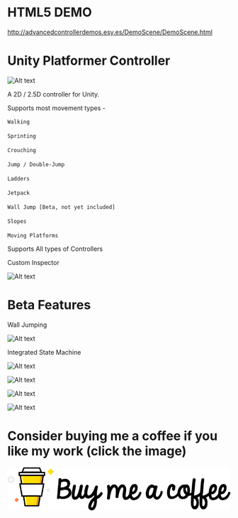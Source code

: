 # HTML5 DEMO

http://advancedcontrollerdemos.esy.es/DemoScene/DemoScene.html

# Unity Platformer Controller

![Alt text](https://i.imgur.com/33xsbag.jpg "Generated Road with Spline Gizmo")

A 2D / 2.5D controller for Unity. 

Supports most movement types - 

    Walking

    Sprinting

    Crouching

    Jump / Double-Jump

    Ladders

    Jetpack

    Wall Jump [Beta, not yet included]

    Slopes

    Moving Platforms


Supports All types of Controllers

Custom Inspector

![Alt text](https://image.prntscr.com/image/LCJXYKowT9GUwxBVbq7NqQ.png "Generated Road with Spline Gizmo")


# Beta Features

Wall Jumping

![Alt text](https://image.prntscr.com/image/CHXyDTwKQuCqIlFwX05NPw.png "Generated Road with Spline Gizmo")


Integrated State Machine

![Alt text](https://image.prntscr.com/image/He1l3_0fSLKFfiE_C72Jsg.png "Generated Road with Spline Gizmo")



![Alt text](https://i.imgur.com/IDf2Qlt.png "Ladders")

![Alt text](https://i.imgur.com/JHCVbTX.png "Generated Road with Spline Gizmo")

![Alt text](https://i.imgur.com/HPmfsIf.png "Ladders")

# Consider buying me a coffee if you like my work (click the image)
[![Foo](coffee.png)](https://www.buymeacoffee.com/ZcRuWpUBf)



